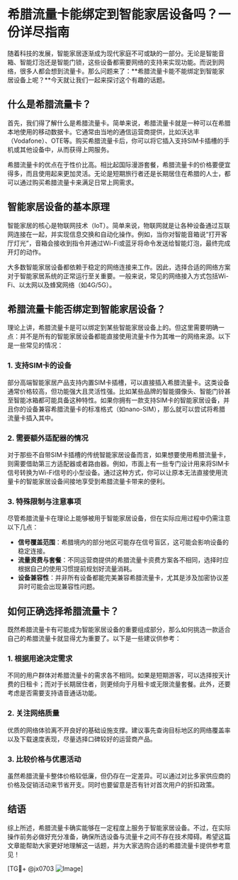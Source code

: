 # 希腊流量卡能绑定到智能家居设备吗？一份详尽指南

随着科技的发展，智能家居逐渐成为现代家庭不可或缺的一部分。无论是智能音箱、智能灯泡还是智能门锁，这些设备都需要网络的支持来实现功能。而说到网络，很多人都会想到流量卡。那么问题来了：**希腊流量卡能不能绑定到智能家居设备上呢？**今天就让我们一起来探讨这个有趣的话题。

## 什么是希腊流量卡？

首先，我们得了解什么是希腊流量卡。简单来说，希腊流量卡就是一种可以在希腊本地使用的移动数据卡。它通常由当地的通信运营商提供，比如沃达丰（Vodafone）、OTE等。购买希腊流量卡后，你可以将它插入支持SIM卡插槽的手机或其他设备中，从而获得上网服务。

希腊流量卡的优点在于性价比高。相比起国际漫游套餐，希腊流量卡的价格要便宜得多，而且使用起来更加灵活。无论是短期旅行者还是长期居住在希腊的人士，都可以通过购买希腊流量卡来满足日常上网需求。

## 智能家居设备的基本原理

智能家居的核心是物联网技术（IoT）。简单来说，物联网就是让各种设备通过互联网连接在一起，并实现信息交换和自动化操作。例如，当你对智能音箱说“打开客厅灯光”，音箱会接收到指令并通过Wi-Fi或蓝牙将命令发送给智能灯泡，最终完成开灯的动作。

大多数智能家居设备都依赖于稳定的网络连接来工作。因此，选择合适的网络方案对于智能家居系统的正常运行至关重要。一般来说，常见的网络接入方式包括Wi-Fi、以太网以及蜂窝网络（如4G/5G）。

## 希腊流量卡能否绑定到智能家居设备？

理论上讲，希腊流量卡是可以绑定到某些智能家居设备上的。但这里需要明确一点：并不是所有的智能家居设备都能直接使用流量卡作为其唯一的网络来源。以下是一些常见的情况：

### 1. 支持SIM卡的设备
部分高端智能家居产品支持内置SIM卡插槽，可以直接插入希腊流量卡。这类设备通常价格较高，但功能强大且灵活性强。比如某些品牌的智能摄像头、智能门铃甚至智能冰箱都可能具备这种特性。如果你拥有一款支持SIM卡的智能家居设备，并且你的设备兼容希腊流量卡的标准格式（如nano-SIM），那么就可以尝试将希腊流量卡插入其中。

### 2. 需要额外适配器的情况
对于那些不自带SIM卡插槽的传统智能家居设备而言，如果想要使用希腊流量卡，则需要借助第三方适配器或者路由器。例如，市面上有一些专门设计用来将SIM卡信号转换为Wi-Fi信号的小型设备。通过这种方式，你可以让原本无法直接使用流量卡的智能家居设备间接地享受到希腊流量卡带来的便利。

### 3. 特殊限制与注意事项
尽管希腊流量卡在理论上能够被用于智能家居设备，但在实际应用过程中仍需注意以下几点：
- **信号覆盖范围**：希腊境内的部分地区可能存在信号盲区，这可能会影响设备的稳定连接。
- **流量资费与套餐**：不同运营商提供的希腊流量卡资费方案各不相同，选择时应根据自己的使用习惯提前规划好流量消耗。
- **设备兼容性**：并非所有设备都能完美兼容希腊流量卡，尤其是涉及加密协议差异时可能会出现兼容性问题。

## 如何正确选择希腊流量卡？

既然希腊流量卡有可能成为智能家居设备的重要组成部分，那么如何挑选一款适合自己的希腊流量卡就显得尤为重要了。以下是一些建议供参考：

### 1. 根据用途决定需求
不同的用户群体对希腊流量卡的需求各不相同。如果是短期游客，可以选择按天计费的日租卡；而对于长期居住者，则更倾向于月租卡或无限流量套餐。此外，还要考虑是否需要支持语音通话功能。

### 2. 关注网络质量
优质的网络体验离不开良好的基础设施支撑。建议事先查询目标地区的网络覆盖率以及下载速度表现，尽量选择口碑较好的运营商产品。

### 3. 比较价格与优惠活动
虽然希腊流量卡整体价格较低廉，但仍存在一定差异。可以通过对比多家供应商的价格及促销活动来节省开支。同时也要留意是否有针对首次用户的折扣政策。

## 结语

综上所述，希腊流量卡确实能够在一定程度上服务于智能家居设备。不过，在实际操作前务必做好充分准备，确保所选设备与流量卡之间不存在技术障碍。希望这篇文章能帮助大家更好地理解这一话题，并为大家选购合适的希腊流量卡提供参考意见！

[TG💪+ @jx0703 ![Image](https://github.com/user-attachments/assets/dbca1d08-cadb-493c-b0ec-ad6f7a83f270)]